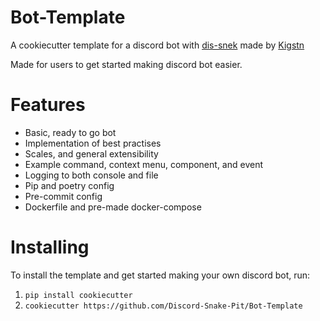 # Bot-Template

A cookiecutter template for a discord bot with [dis-snek](https://github.com/Discord-Snake-Pit/Dis-Snek) made by [Kigstn](https://github.com/Kigstn)

Made for users to get started making discord bot easier.


# Features

- Basic, ready to go bot
- Implementation of best practises
- Scales, and general extensibility
- Example command, context menu, component, and event
- Logging to both console and file
- Pip and poetry config
- Pre-commit config
- Dockerfile and pre-made docker-compose


# Installing

To install the template and get started making your own discord bot, run:

1) `pip install cookiecutter`
2) `cookiecutter https://github.com/Discord-Snake-Pit/Bot-Template`
